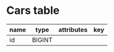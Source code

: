 # Cars table

| name | type   | attributes | key |
| ---- | ------ | ---------- | --- |
| id   | BIGINT |
